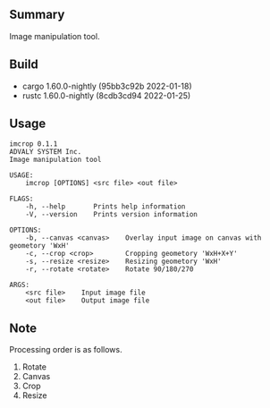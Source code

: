 ## Summary

Image manipulation tool.

## Build
- cargo 1.60.0-nightly (95bb3c92b 2022-01-18)
- rustc 1.60.0-nightly (8cdb3cd94 2022-01-25)

## Usage

```
imcrop 0.1.1
ADVALY SYSTEM Inc.
Image manipulation tool

USAGE:
    imcrop [OPTIONS] <src file> <out file>

FLAGS:
    -h, --help       Prints help information
    -V, --version    Prints version information

OPTIONS:
    -b, --canvas <canvas>    Overlay input image on canvas with geometory 'WxH'
    -c, --crop <crop>        Cropping geometory 'WxH+X+Y'
    -s, --resize <resize>    Resizing geometory 'WxH'
    -r, --rotate <rotate>    Rotate 90/180/270

ARGS:
    <src file>    Input image file
    <out file>    Output image file
```

## Note

Processing order is as follows.

1. Rotate
1. Canvas
1. Crop
1. Resize
